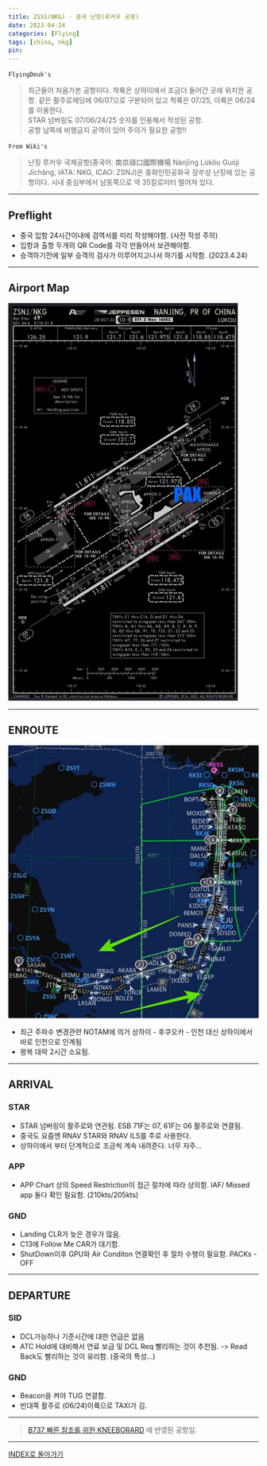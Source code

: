 ```yaml
---
title: ZSSS(NKG) - 중국 난징(루커우 공항)
date: 2023-04-24
categories: [Flying]
tags: [china, nkg]
pin:
---
```


`FlyingDeuk's`
>최근들어 처음가본 공항이다. 착륙은 상하이에서 조금더 들어간 곳에 위치한 공항. 같은 활주로헤딩에 06/07으로 구분되어 있고 착륙은 07/25, 이륙은 06/24를 이용한다. <br>
STAR 넘버링도 07/06/24/25 숫자를 인용해서 작성된 공항. <br>
공항 남쪽에 비행금지 공역이 있어 주의가 필요한 공항!!


`From Wiki's`
>난징 루커우 국제공항(중국어: 南京祿口國際機場 Nánjīng Lùkǒu Guójì Jīchǎng, IATA: NKG, ICAO: ZSNJ)은 중화인민공화국 장쑤성 난징에 있는 공항이다. 시내 중심부에서 남동쪽으로 약 35킬로미터 떨어져 있다.

--------

## Preflight
- 중국 입항 24시간이내에 검역서를 미리 작성해야함. (사전 작성 주의)
- 입항과 출항 두개의 QR Code를 각각 만들어서 보관해야함. 
- 승객하기전에 일부 승객의 검사가 이루어지고나서 하기를 시작함. (2023.4.24)

---------

## Airport Map
![nkg](/img/flying/airport/nkg_ap.jpg)

------------

## ENROUTE
![nkg](/img/flying/airport/icnnkg.jpg)

- 최근 주파수 변경관련 NOTAM에 의거 상하이 - 후쿠오카 - 인천 대신 상하이에서 바로 인천으로 인계됨
- 왕복 대략 2시간 소요됨. 

--------

## ARRIVAL
### STAR
- STAR 넘버링이 활주로와 연관됨. ESB 71F는 07, 61F는 06 활주로와 연결됨. 
- 중국도 요즘엔 RNAV STAR와 RNAV ILS를 주로 사용한다. 
- 상하이에서 부터 단계적으로 조금씩 계속 내려준다. 너무 자주...

### APP
- APP Chart 상의 Speed Restriction이 접근 절차에 따라 상의함. IAF/ Missed app 둘다 확인 필요함. (210kts/205kts)

### GND
- Landing CLR가 늦은 경우가 많음. 
- C13에 Follow Me CAR가 대기함. 
- ShutDown이후 GPU와 Air Conditon 연결확인 후 절차 수행이 필요함. PACKs - OFF

-------

## DEPARTURE
### SID
- DCL가능하나 기준시간에 대한 언급은 없음 
- ATC Hold에 대비해서 연료 보급 및 DCL Req 빨리하는 것이 추천됨. -> Read Back도 빨리하는 것이 유리함. (중국의 특성...)


### GND
- Beacon을 켜야 TUG 연결함. 
- 반대쪽 활주로 (06/24)이륙으로 TAXI가 김. 

----

> [B737 빠른 참조를 위한 KNEEBORARD](/posts/B737-kneeboard/) 에 반영된 공항임. 

-------


[INDEX로 돌아가기](/posts/KoreaJapanChina/)

